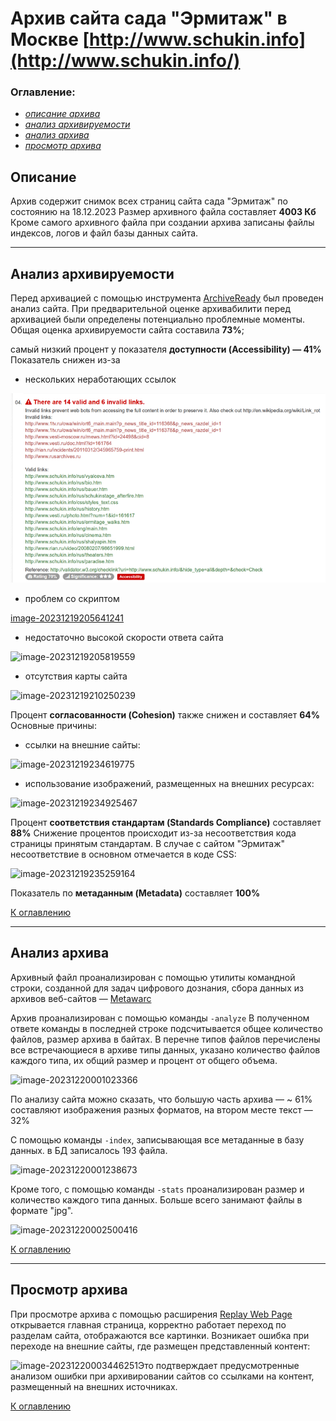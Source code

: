 # Архив сайта сада "Эрмитаж" в Москве [http://www.schukin.info](http://www.schukin.info/)

### Оглавление:

- [*описание архива*](#описание) 
- [*анализ архивируемости*](#анализ-архивабилити) 
- [*анализ архива*](#анализ-архива)
- [*просмотр архива*](#просмотр-архива)

## Описание

Архив содержит снимок всех страниц сайта сада "Эрмитаж" по состоянию на 18.12.2023
Размер архивного файла составляет **4003 Кб**
Кроме самого архивного файла при создании архива записаны файлы индексов, логов и файл базы данных сайта.

___

## Анализ архивируемости

Перед архивацией с помощью инструмента [ArchiveReady](https://archiveready.com/) был проведен анализ сайта.
При предварительной оценке архивабилити перед архивацией были определены потенциально проблемные моменты. 
Общая оценка архивируемости сайта составила **73%**; 

самый низкий процент у показателя **доступности (Accessibility) — 41%**
Показатель снижен из-за 

- нескольких неработающих ссылок

<img src="/www.schukin.info/images/image-20231219205358418.png"/>

- проблем со скриптом

[image-20231219205641241](C:\Users\nefer\AppData\Roaming\Typora\typora-user-images\image-20231219205641241.png)

- недостаточно высокой скорости ответа сайта

![image-20231219205819559](C:\Users\nefer\AppData\Roaming\Typora\typora-user-images\image-20231219205819559.png)

- отсутствия карты сайта

![image-20231219210250239](C:\Users\nefer\AppData\Roaming\Typora\typora-user-images\image-20231219210250239.png)

Процент **согласованности (Cohesion)** также снижен и составляет **64%**
Основные причины:

- ссылки на внешние сайты:

![image-20231219234619775](C:\Users\nefer\AppData\Roaming\Typora\typora-user-images\image-20231219234619775.png)

- использование изображений, размещенных на внешних ресурсах:

![image-20231219234925467](C:\Users\nefer\AppData\Roaming\Typora\typora-user-images\image-20231219234925467.png)

Процент **соответствия стандартам (Standards Compliance)** составляет **88%**
Снижение процентов происходит из-за несоответствия кода страницы принятым стандартам. 
В случае с сайтом "Эрмитаж" несоответствие в основном отмечается в коде CSS:

![image-20231219235259164](C:\Users\nefer\AppData\Roaming\Typora\typora-user-images\image-20231219235259164.png)

Показатель по **метаданным (Metadata)** составляет **100%**

[К оглавлению](#оглавление)

___

## Анализ архива

Архивный файл проанализирован с помощью утилиты командной строки, созданной 
для задач цифрового дознания, сбора данных из архивов веб-сайтов — [Metawarc](https://github.com/datacoon/metawarc)

Архив проанализирован с помощью команды `-analyze`
В полученном ответе команды в последней строке подсчитывается общее количество файлов, 
размер архива в байтах. В перечне типов файлов перечислены все встречающиеся в архиве типы данных, указано количество файлов каждого типа, их общий размер и процент от общего объема.

![image-20231220001023366](C:\Users\nefer\AppData\Roaming\Typora\typora-user-images\image-20231220001023366.png)

По анализу сайта можно сказать, что большую часть архива — ~ 61% составляют изображения разных форматов, на втором месте текст — 32%

С помощью команды `-index`, записывающая все метаданные в базу данных. в БД записалось 193 файла.

![image-20231220001238673](C:\Users\nefer\AppData\Roaming\Typora\typora-user-images\image-20231220001238673.png)

Кроме того, с помощью команды `-stats` проанализирован размер и количество каждого типа данных. Больше всего занимают файлы в формате "jpg".

![image-20231220002500416](C:\Users\nefer\AppData\Roaming\Typora\typora-user-images\image-20231220002500416.png)

[К оглавлению](#оглавление)

___

## Просмотр архива

При просмотре архива с помощью расширения [Replay Web Page](https://replayweb.page/) открывается главная страница,  корректно работает переход по разделам сайта, отображаются все картинки.
Возникает ошибка при переходе на внешние сайты, где размещен представленный контент:

![image-20231220003446251](C:\Users\nefer\AppData\Roaming\Typora\typora-user-images\image-20231220003446251.png)Это подтверждает предусмотренные анализом ошибки при архивировании сайтов со ссылками на контент, размещенный на внешних источниках.

[К оглавлению](#оглавление)
